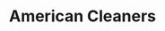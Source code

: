 ---
title: "American Cleaners"
url: /saint-peters/american-cleaners-mexico-road/
shop: Wäscherei
---